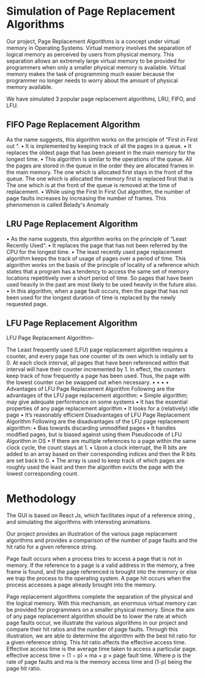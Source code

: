 # Simulation of Page Replacement Algorithms

Our project, Page Replacement Algorithms is a concept under virtual memory in Operating Systems. Virtual memory involves the separation of logical memory as perceived by users from physical memory. This separation allows an extremely large virtual memory to be provided for programmers when only a smaller physical memory is available. Virtual memory makes the task of programming much easier because the programmer no longer needs to worry about the amount of physical memory available.

We have simulated 3 popular page replacement algorithms, LRU, FIFO, and LFU.

## FIFO Page Replacement Algorithm

 As the name suggests, this algorithm works on the principle of “First in First out “.
• It is implemented by keeping track of all the pages in a queue. •
It replaces the oldest page that has been present in the main memory for the longest time.
•
 This algorithm is similar to the operations of the queue. All the pages are stored
 in the queue in the order they are allocated frames in the main memory. The
 one which is allocated first stays in the front of the queue. The one which is
 allocated the memory first is replaced first that is
The one which is at the front of the queue is removed at the time of replacement.
• While using the First In First Out algorithm, the number of page faults increases by increasing the number of frames. This phenomenon is called Belady's Anomaly


## LRU Page Replacement Algorithm

• As the name suggests, this algorithm works on the principle of “Least Recently Used“.
• It replaces the page that has not been referred by the CPU for the longest time.
• The least recently used page replacement algorithm keeps the track of usage of pages over a period of time. This algorithm works on the basis of
the principle of locality of a reference which states that a program has a tendency to access the same set of memory locations repetitively over a short period of time. So pages that have been used heavily in the past are most likely to be used heavily in the future also.
• In this algorithm, when a page fault occurs, then the page that has not been used for the longest duration of time is replaced by the newly requested page.


## LFU Page Replacement Algorithm

LFU Page Replacement Algorithm-
 
The Least frequently used (LFU) page replacement algorithm requires a counter, and
every page has one counter of its own which is initially set to 0.
At each clock interval, all pages that have been referenced within that interval will have
their counter incremented by 1.
In effect, the counters keep track of how frequently a page has been used. Thus, the
page with the lowest counter can be swapped out when necessary.
• • •
•
Advantages of LFU Page Replacement Algorithm
Following are the advantages of the LFU page replacement algorithm:
• Simple algorithm; may give adequate performance on some systems
• It has the essential properties of any page replacement algorithm
• It looks for a (relatively) idle page
• It’s reasonably efficient
Disadvantages of LFU Page Replacement Algorithm
Following are the disadvantages of the LFU page replacement algorithm:
• Bias towards discarding unmodified pages
• It handles modified pages, but is biased against using them
Pseudocode of LFU Algorithm in OS
• If there are multiple references to a page within the same clock cycle, the count stays at 1.
• Upon a clock interrupt, the R bits are added to an array based on their corresponding indices and then the R bits are set back to 0.
• The array is used to keep track of which pages are roughly used the least and then the algorithm evicts the page with the lowest corresponding count.

# Methodology

The GUI is based on React Js, which facilitates input of a reference string , and simulating the algorithms with interesting animations. 

Our project provides an illustration of the various page replacement algorithms and provides a comparison of the number of page faults and the hit ratio for a given reference string.

Page fault occurs when a process tries to access a page that is not in memory. If the reference to a page is a valid address in the memory, a free frame is found, and the page referenced is brought into the memory or else we trap the process to the operating system. A page hit occurs when the process accesses a page already brought into the memory.

Page replacement algorithms complete the separation of the physical and the logical memory. With this mechanism, an enormous virtual memory can be provided for programmers on a smaller physical memory.
Since the aim of any page replacement algorithm should be to lower the rate at which page faults occur, we illustrate the various algorithms in our project and compare their hit ratios and the number of page faults. Through this illustration, we are able to determine the algorithm with the best hit ratio for a given reference string. This hit ratio affects the effective access time. Effective access time is the average time taken to access a particular page.
effective access time = (1 − p) × ma + p × page fault time.
Where p is the rate of page faults and ma is the memory access time and (1-p) being the page hit ratio.
